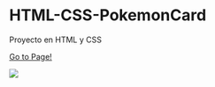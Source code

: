 # HTML-CSS-PokemonCard
Proyecto en HTML y CSS

<a href="https://christian-tong.github.io/HTML-CSS-PokemonCard/">Go to Page!</a>
<div>
  <img src="https://github.com/christian-tong/HTML-CSS-PokemonCard/assets/81640934/2b5dc699-6f5e-4398-b23f-907d2ec2e694"/>
</div>
